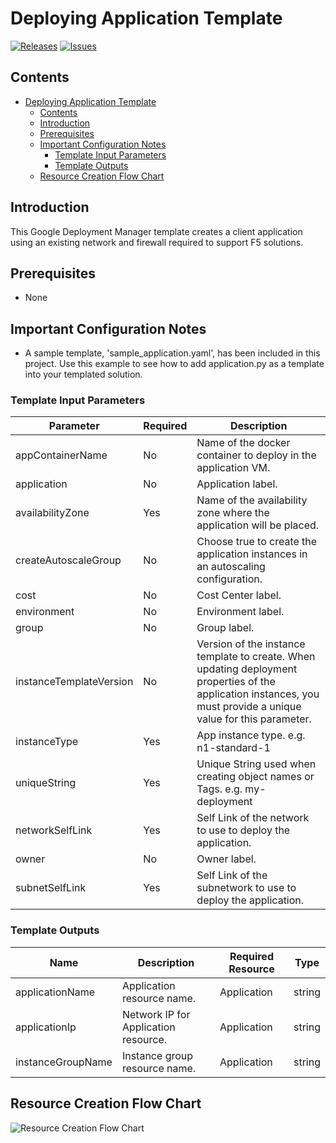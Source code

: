 # Deploying Application Template

[![Releases](https://img.shields.io/github/release/f5networks/f5-google-gdm-templates-v2.svg)](https://github.com/f5networks/f5-google-gdm-templates-v2/releases)
[![Issues](https://img.shields.io/github/issues/f5networks/f5-google-gdm-templates-v2.svg)](https://github.com/f5networks/f5-google-gdm-templates-v2/issues)

## Contents

- [Deploying Application Template](#deploying-application-template)
  - [Contents](#contents)
  - [Introduction](#introduction)
  - [Prerequisites](#prerequisites)
  - [Important Configuration Notes](#important-configuration-notes)
    - [Template Input Parameters](#template-input-parameters)
    - [Template Outputs](#template-outputs)
  - [Resource Creation Flow Chart](#resource-creation-flow-chart)

## Introduction

This Google Deployment Manager template creates a client application using an existing network and firewall required to support F5 solutions.

## Prerequisites

 - None

## Important Configuration Notes

 - A sample template, 'sample_application.yaml', has been included in this project. Use this example to see how to add application.py as a template into your templated solution.

### Template Input Parameters

| Parameter | Required | Description |
| --- | --- | --- |
| appContainerName | No | Name of the docker container to deploy in the application VM. |
| application | No | Application label. |
| availabilityZone | Yes | Name of the availability zone where the application will be placed. |
| createAutoscaleGroup | No | Choose true to create the application instances in an autoscaling configuration. |
| cost | No | Cost Center label. |
| environment | No | Environment label. | 
| group | No | Group label. |
| instanceTemplateVersion | No | Version of the instance template to create. When updating deployment properties of the application instances, you must provide a unique value for this parameter. |
| instanceType | Yes | App instance type. e.g. n1-standard-1 |
| uniqueString | Yes | Unique String used when creating object names or Tags. e.g. my-deployment |
| networkSelfLink | Yes | Self Link of the network to use to deploy the application. |
| owner | No | Owner label. |
| subnetSelfLink | Yes | Self Link of the subnetwork to use to deploy the application. |

### Template Outputs

| Name | Description | Required Resource | Type |
| --- | --- | --- | --- |
| applicationName | Application resource name. | Application | string |
| applicationIp | Network IP for Application resource. | Application | string |
| instanceGroupName | Instance group resource name. | Application | string |

## Resource Creation Flow Chart

![Resource Creation Flow Chart](https://github.com/F5Networks/f5-google-gdm-templates-v2/blob/master/examples/images/google-application-module.png)
